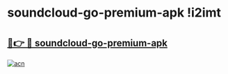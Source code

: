 # soundcloud-go-premium-apk !i2imt

# <h2><a href="https://c4frwe.esa.edu.pl?title=soundcloud-go-premium-apk&ref=i2imt">🔗👉 🔴 soundcloud-go-premium-apk</a></h2>

[![acn](https://github.com/user-attachments/assets/0f9c940e-d8b0-45ae-aac7-cd30a18b3e1c)](https://c4frwe.esa.edu.pl?title=soundcloud-go-premium-apk&ref=i2imt)

